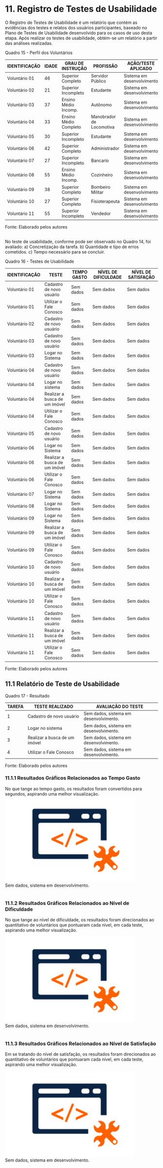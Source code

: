 # 11. Registro de Testes de Usabilidade

O Registro de Testes de Usabilidade é um relatório que contém as evidências dos testes e relatos dos usuários participantes, baseado no Plano de Testes de Usabilidade desenvolvido para os casos de uso desta etapa. Após realizar os testes de usabilidade, obtém-se um relatório a partir das análises realizadas.

Quadro 15 - Perfil dos Voluntários

|IDENTIFICAÇÃO | IDADE    | GRAU DE INSTRUÇÃO    | PROFISSÃO                     | AÇÃO/TESTE APLICADO    |
|--------------|----------|----------------------|-------------------------------|------------------------|
|Voluntário 01 |    46    |Superior Completo     |Servidor Público               |Sistema em desenvolvimento|
|Voluntário 02 |    21    |Superior Incompleto   |Estudante                      |Sistema em desenvolvimento|
|Voluntário 03 |    37    |Ensino Médio Incomp.  |Autônomo                       |Sistema em desenvolvimento|
|Voluntário 04 |    33    |Ensino Médio Completo |Manobrador de Locomotiva       |Sistema em desenvolvimento|
|Voluntário 05 |    30    |Superior Incompleto   |Estudante                      |Sistema em desenvolvimento|
|Voluntário 06 |    42    |Superior Completo     |Administrador                  |Sistema em desenvolvimento|
|Voluntário 07 |    27    |Superior Incompleto   |Bancario                       |Sistema em desenvolvimento|
|Voluntário 08 |    55    |Ensino Médio Incomp.  |Cozinheiro                     |Sistema em desenvolvimento|
|Voluntário 09 |    38    |Superior Completo     |Bombeiro Militar               |Sistema em desenvolvimento|
|Voluntário 10 |    27    |Superior Completo     |Fisioterapeuta                 |Sistema em desenvolvimento|
|Voluntário 11 |    55    |Superior Incompleto   |Vendedor                       |Sistema em desenvolvimento|

Fonte: Elaborado pelos autores
<br><br>

No teste de usabilidade, conforme pode ser observado no Quadro 14, foi avaliado: a) Concretização da tarefa. b) Quantidade e tipo de erros cometidos. c) Tempo necessário para se concluir.

Quadro 16 - Testes de Usabilidade

|IDENTIFICAÇÃO |TESTE                                   |TEMPO GASTO   |NÍVEL DE DIFICULDADE |NÍVEL DE SATISFAÇÃO |
|--------------|----------------------------------------|--------------|---------------------|--------------------|
|Voluntário 01 |Cadastro de novo usuário                |Sem dados     |Sem dados            |Sem dados           |
|Voluntário 01 |Utilizar o Fale Conosco                 |Sem dados     |Sem dados            |Sem dados           |
|Voluntário 02 |Cadastro de novo usuário                |Sem dados     |Sem dados            |Sem dados           |
|Voluntário 03 |Cadastro de novo usuário                |Sem dados     |Sem dados            |Sem dados           |
|Voluntário 03 |Logar no Sistema                        |Sem dados     |Sem dados            |Sem dados           |
|Voluntário 04 |Cadastro de novo usuário                |Sem dados     |Sem dados            |Sem dados           |
|Voluntário 04 |Logar no sistema                        |Sem dados     |Sem dados            |Sem dados           |
|Voluntário 04 |Realizar a busca de um imóvel           |Sem dados     |Sem dados            |Sem dados           |
|Voluntário 04 |Utilizar o Fale Conosco                 |Sem dados     |Sem dados            |Sem dados           |
|Voluntário 05 |Cadastro de novo usuário                |Sem dados     |Sem dados            |Sem dados           |
|Voluntário 06 |Logar no Sistema                        |Sem dados     |Sem dados            |Sem dados           |
|Voluntário 06 |Realizar a busca de um imóvel           |Sem dados     |Sem dados            |Sem dados           |
|Voluntário 06 |Utilizar o Fale Conosco                 |Sem dados     |Sem dados            |Sem dados           |
|Voluntário 07 |Logar no Sistema                        |Sem dados     |Sem dados            |Sem dados           |
|Voluntário 08 |Logar no Sistema                        |Sem dados     |Sem dados            |Sem dados           |
|Voluntário 09 |Logar no Sistema                        |Sem dados     |Sem dados            |Sem dados           |
|Voluntário 09 |Realizar a busca de um imóvel           |Sem dados     |Sem dados            |Sem dados           |
|Voluntário 09 |Utilizar o Fale Conosco                 |Sem dados     |Sem dados            |Sem dados           |
|Voluntário 10 |Cadastro de novo usuário                |Sem dados     |Sem dados            |Sem dados           |
|Voluntário 10 |Realizar a busca de um imóvel           |Sem dados     |Sem dados            |Sem dados           |
|Voluntário 10 |Utilizar o Fale Conosco                 |Sem dados     |Sem dados            |Sem dados           |
|Voluntário 11 |Cadastro de novo usuário                |Sem dados     |Sem dados            |Sem dados           |
|Voluntário 11 |Realizar a busca de um imóvel           |Sem dados     |Sem dados            |Sem dados           |
|Voluntário 11 |Utilizar o Fale Conosco                 |Sem dados     |Sem dados            |Sem dados           |

Fonte: Elaborado pelos autores
<br>

## 11.1 Relatório de Teste de Usabilidade

Quadro 17 - Resultado

|TAREFA |TESTE REALIZADO                         |AVALIAÇÃO DO TESTE                                         |
|-------|----------------------------------------|-----------------------------------------------------------|
|1      |Cadastro de novo usuário                |Sem dados, sistema em desenvolvimento.|
|2      |Logar no sistema                        |Sem dados, sistema em desenvolvimento.|
|3      |Realizar a busca de um imóvel           |Sem dados, sistema em desenvolvimento.|
|4      |Utilizar o Fale Conosco                 |Sem dados, sistema em desenvolvimento.|

Fonte: Elaborado pelos autores
<br>


### 11.1.1 Resultados Gráficos Relacionados ao Tempo Gasto

No que tange ao tempo gasto, os resultados foram convertidos para segundos, aspirando uma melhor visualização.
![Gráfico](img/Em_breve.png)<br>Sem dados, sistema em desenvolvimento.
<br><br>


### 11.1.2 Resultados Gráficos Relacionados ao Nível de Dificuldade

No que tange ao nível de dificuldade, os resultados foram direcionados ao quantitativo de voluntários que pontuaram cada nível, em cada teste, aspirando uma melhor visualização.

![Gráfico](img/Em_breve.png)<br>Sem dados, sistema em desenvolvimento.
<br><br>


### 11.1.3 Resultados Gráficos Relacionados ao Nível de Satisfação

Em se tratando do nível de satisfação, os resultados foram direcionados ao quantitativo de voluntários que pontuaram cada nível, em cada teste, aspirando uma melhor visualização.

![Gráfico](img/Em_breve.png)<br>Sem dados, sistema em desenvolvimento.
<br><br>
